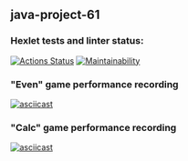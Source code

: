 ## java-project-61
### Hexlet tests and linter status:
[![Actions Status](https://github.com/biscof/java-project-61/workflows/hexlet-check/badge.svg)](https://github.com/biscof/java-project-61/actions)
[![Maintainability](https://api.codeclimate.com/v1/badges/4ba2597d2ea586b1f19a/maintainability)](https://codeclimate.com/github/biscof/java-project-61/maintainability)
### "Even" game performance recording
[![asciicast](https://asciinema.org/a/q8bU5XctMAKhKbD5HoSW0qi1N.svg)](https://asciinema.org/a/q8bU5XctMAKhKbD5HoSW0qi1N)
### "Calc" game performance recording
[![asciicast](https://asciinema.org/a/G8JNasiIJteNeTRM6KPJdIf7S.svg)](https://asciinema.org/a/G8JNasiIJteNeTRM6KPJdIf7S)
